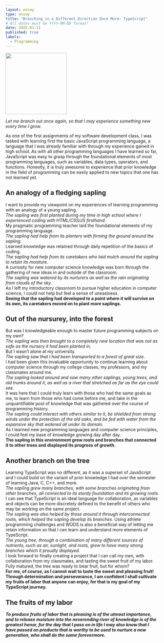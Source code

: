 ```yaml
---
layout: essay
type: essay
title: "Branching in a Different Direction Once More: TypeScript"
# All dates must be YYYY-MM-DD format!
date: 2025-01-21
published: true
labels:
  - Programming
---
```


<img width="200px" class="rounded float-start pe-4" src="../img/typescript/saping.png">

*Let me branch out once again, so that I may experience something new every time I grow.*

As one of the first assignments of my software development class, I was tasked with learning first the basic JavaScript programming language, a language that I was already familiar with through my experience gained in high school. As with all other programming languages I have learned so far, JavaScript was easy to grasp through the foundational elements of most programming languages, such as variables, data types, operators, and functions. Honestly, it is truly awesome to experience that prior knowledge in the field of programming can be easily applied to new topics that one has not learned yet. 

## An analogy of a fledging sapling

I want to provide my viewpoint on my experiences of learning programming with an analogy of a young sapling. \
*The sapling was first planted during my time in high school where I experienced coding with HTML/CSS/JS firsthand.*\
My pragmatic programming teacher laid the foundational elements of my programming language. \
*The sapling had help from its planters with firming the ground around the sapling.* \
Learned knowledge was retained through daily repetition of the basics of coding. \
*The sapling had help from its caretakers who laid mulch around the sapling to retain its moisture.* \
A curiosity for new computer science knowledge was born through the gathering of new ideas in and outside of the classroom. \
*The sapling was watered by its nurturers as well as the rain originating from clouds of the sky.* \
As I left my introductory classroom to pursue higher education in computer science, I could not help but feel a sense of uneasiness. \
**Seeing that the sapling had developed to a point where it will survive on its own, its caretakers moved on to plant more saplings.**

## Out of the nursurey, into the forest

But was I knowledgeable enough to master future programming subjects on my own? \
*The sapling was then brought to a completely new location that was not as safe as the nursery it had been planted in.* \
But I wasn’t alone at my university. \
*The sapling saw that I had been transported to a forest of great size.* \
I had been given this invaluable opportunity to continue learning about computer science through my college classes, my professors, and my classmates around me. \
*The sapling looked around and saw many other saplings, young trees, and old trunks around it, as well as a river that stretched as far as the eye could see.* \
It was here that I could truly learn with those who had the same goals as me, to learn from those who had come before me, and take in the unquantifiable pool of knowledge that was gathered over the course of programming history. \
*The sapling could interact with others similar to it, be shielded from strong winds under the protection of the old oaks, and be fed with water from the expansive sky that watered all under its domain.* \
As I learned new programming languages and computer science principles, I could feel my base of knowledge growing day after day. \
**The sapling in this environment grew roots and branches that connected it to other trees and displayed its progress of growth.**

## Another branch on the tree

Learning TypeScript was no different, as it was a superset of JavaScript and I could build on the variant of prior knowledge I had over the semester of learning Java, C, C++, and more.\
*The sapling grew many branches, with some branches originating from other branches, all connected to its sturdy foundation and its growing roots.*\
I can see that TypeScript is an ideal language for collaboration, as variables and objects can be more discretely defined to the benefit of others who may be working on the same project. \
*The sapling was also helped by those around it through interconnected roots, which helped the sapling develop its branches.* Using athlete programming challenges and WODS is also a beneficial way of letting me retain information so that I can learn and understand more elements of TypeScript. \
*The young tree, through a combination of many different sources of nutrients, such as air, sunlight, and roots, grew to have many strong branches which it proudly displayed.* \
I look forward to finally creating a project that I can call my own, with collaboration from my classmates, and tasting the sweet fruit of my labor. 
Fully matured, the tree was ready to bear fruit, but for whom? \
**For me, of course, as I cannot wait to taste the sweet and pleasing fruit! Through determination and perseverance, I am confident I shall cultivate my fruits of labor that anyone can enjoy, for that is my goal of my TypeScript journey.**

## The fruits of my labor

***To produce fruits of labor that is pleasing is of the utmost importance, and to release moisture into the neverending river of knowledge is of the greatest honor, for the day that I pass on in life I may also know that I have passed on products that is worthy to be used to nurture a new generation, who shall do the same forevermore.***
